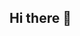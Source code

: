 ## Hi there 👋

<!--
**Monaa-cmd/Monaa-cmd** is a ✨ _special_ ✨ repository because its `README.md` (this file) appears on your GitHub profile.

Hi, I'm Mona Huang! I'm a passionate about creating efficient, scalable solutions to solve problem and imrpove on current approaches. My journey in tech is currently focused on data analysis. I'm always excited to learn new technologies and collaborate on exciting projects.


- 🌱 I’m currently exploring **Data Visualization** and **Machine Learning**.
- 🤝 I’m looking to collaborate on **open-source projects** and **innovative web applications**.
- 💬 Ask me about **Python** and **R**.
- 📫 How to reach me: yu.huang.2333@gmail.com
- ⚡ Fun fact: I am big fan of anime and ... birds!

## 📚 My Writing & Content

I also enjoy sharing my knowledge through writing and blogging. Here are some of my latest posts:

- 🗒️ [Data Visualization with Python](https://python_xxx) - Exploring the power of data visualization using Python libraries.

## 📫 Connect with Me

Feel free to reach out to me on [LinkedIn](https://www.linkedin.com/in/yu-huang2333) 

## 🛠️ Tools I Use

<p align="left">
<img src="https://github.com/devicons/devicon/blob/v2.16.0/icons/python/python-original.svg" alt="vscode" width="30" height="30"/>

-->

